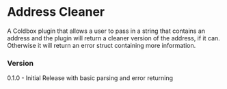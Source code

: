 Address Cleaner
===============

A Coldbox plugin that allows a user to pass in a string that contains an address and the plugin will return
a cleaner version of the address, if it can.  Otherwise it will return an error struct containing more information.

### Version
0.1.0 - Initial Release with basic parsing and error returning


